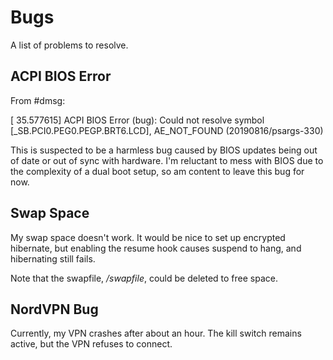 # Bugs
A list of problems to resolve.


## ACPI BIOS Error
From #dmsg:

[   35.577615] ACPI BIOS Error (bug): Could not resolve symbol 
[\_SB.PCI0.PEG0.PEGP.BRT6.LCD], AE_NOT_FOUND (20190816/psargs-330)

This is suspected to be a harmless bug caused by BIOS updates being out of 
date or out of sync with hardware. I'm reluctant to mess with BIOS due to the 
complexity of a dual boot setup, so am content to leave this bug for now.

## Swap Space
My swap space doesn't work. It would be nice to set up encrypted hibernate, 
but enabling the resume hook causes suspend to hang, and hibernating still 
fails.

Note that the swapfile, */swapfile*, could be deleted to free space.

## NordVPN Bug
Currently, my VPN crashes after about an hour. The kill switch remains active, 
but the VPN refuses to connect.



